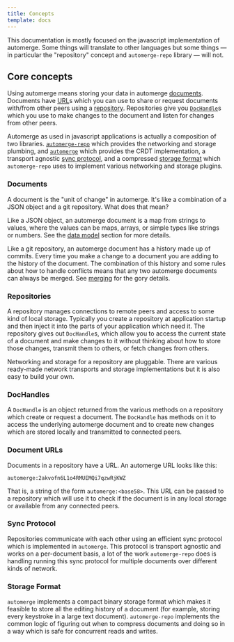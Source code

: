 ```yaml
---
title: Concepts
template: docs
---
```


<div class="note">

This documentation is mostly focused on the javascript implementation of automerge. Some things will translate to other languages but some things — in particular the "repository" concept and `automerge-repo` library — will not.

</div>

## Core concepts

Using automerge means storing your data in automerge [documents](#documents). Documents have [URL](#document-urls)s which you can use to share or request documents with/from other peers using a [repository](#repositories). Repositories give you [`DocHandle`](#dochandles)s which you use to make changes to the document and listen for changes from other peers.

Automerge as used in javascript applications is actually a composition of two libraries. [`automerge-repo`](https://www.npmjs.com/package/@automerge/automerge-repo) which provides the networking and storage plumbing, and [`automerge`](https://www.npmjs.com/package/@automerge/automerge) which provides the CRDT implementation, a transport agnostic [sync protocol](#sync-protocol), and a compressed [storage format](#storage-format) which `automerge-repo` uses to implement various networking and storage plugins.

### Documents

A document is the "unit of change" in automerge. It's like a combination of a JSON object and a git repository. What does that mean?

Like a JSON object, an automerge document is a map from strings to values, where the values can be maps, arrays, or simple types like strings or numbers. See the [data model](/docs/reference/documents/) section for more details.

Like a git repository, an automerge document has a history made up of commits. Every time you make a change to a document you are adding to the history of the document. The combination of this history and some rules about how to handle conflicts means that any two automerge documents can always be merged. See [merging](/docs/reference/under-the-hood/merge_rules.md) for the gory details.

### Repositories

A repository manages connections to remote peers and access to some kind of local storage. Typically you create a repository at application startup and then inject it into the parts of your application which need it. The repository gives out `DocHandle`s, which allow you to access the current state of a document and make changes to it without thinking about how to store those changes, transmit them to others, or fetch changes from others.

Networking and storage for a repository are pluggable. There are various ready-made network transports and storage implementations but it is also easy to build your own.

### DocHandles

A `DocHandle` is an object returned from the various methods on a repository which create or request a document. The `DocHandle` has methods on it to access the underlying automerge document and to create new changes which are stored locally and transmitted to connected peers.

### Document URLs

Documents in a repository have a URL. An automerge URL looks like this:

```
automerge:2akvofn6L1o4RMUEMQi7qzwRjKWZ
```

That is, a string of the form `automerge:<base58>`. This URL can be passed to a repository which will use it to check if the document is in any local storage or available from any connected peers.

### Sync Protocol

Repositories communicate with each other using an efficient sync protocol which is implemented in `automerge`. This protocol is transport agnostic and works on a per-document basis, a lot of the work `automerge-repo` does is handling running this sync protocol for multiple documents over different kinds of network.

### Storage Format

`automerge` implements a compact binary storage format which makes it feasible to store all the editing history of a document (for example, storing every keystroke in a large text document). `automerge-repo` implements the common logic of figuring out when to compress documents and doing so in a way which is safe for concurrent reads and writes.
